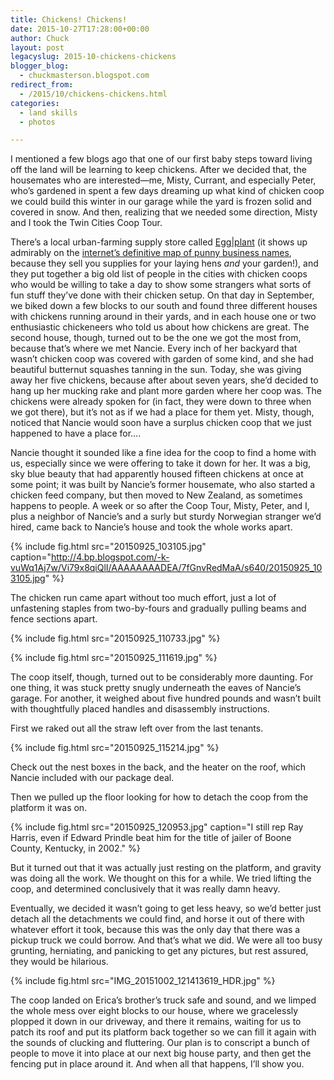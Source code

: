 ```yaml
---
title: Chickens! Chickens!
date: 2015-10-27T17:28:00+00:00
author: Chuck
layout: post
legacyslug: 2015-10-chickens-chickens
blogger_blog:
  - chuckmasterson.blogspot.com
redirect_from:
  - /2015/10/chickens-chickens.html
categories:
  - land skills
  - photos

---
```


I mentioned a few blogs ago that one of our first baby steps toward living off
the land will be learning to keep chickens. After we decided that, the
housemates who are interested—me, Misty, Currant, and especially Peter,
who’s gardened in  spent a few days dreaming up what kind of chicken
coop we could build this winter in our garage while the yard is frozen solid
and covered in snow. And then, realizing that we needed some direction, Misty
and I took the Twin Cities Coop Tour.

There’s a local urban-farming supply store called
[Egg|plant](http://eggplantsupply.com/) (it shows up admirably on the
[internet’s definitive map of punny business
names](http://www.atlasobscura.com/articles/behold-the-ultimate-crowdsourced-map-of-punny-businesses-in-america),
because they sell you supplies for your laying hens *and* your garden!), and
they put together a big old list of people in the cities with chicken coops who
would be willing to take a day to show some strangers what sorts of fun stuff
they’ve done with their chicken setup. On that day in September, we biked down
a few blocks to our south and found three different houses with chickens
running around in their yards, and in each house one or two enthusiastic
chickeneers who told us about how chickens are great. The second house, though,
turned out to be the one we got the most from, because that’s where we met
Nancie. Every inch of her backyard that wasn’t chicken coop was covered with
garden of some kind, and she had beautiful butternut squashes tanning in the
sun. Today, she was giving away her five chickens, because after about seven
years, she’d decided to hang up her mucking rake and plant more garden where
her coop was.  The chickens were already spoken for (in fact, they were down to
three when we got there), but it’s not as if we had a place for them yet.
Misty, though, noticed that Nancie would soon have a surplus chicken coop that
we just happened to have a place for….

Nancie thought it sounded like a fine idea for the coop to find a home with us,
especially since we were offering to take it down for her. It was a big, sky
blue beauty that had apparently housed fifteen chickens at once at some point;
it was built by Nancie’s former housemate, who also started a chicken
feed company, but then moved to New Zealand, as sometimes happens to people. A
week or so after the Coop Tour, Misty, Peter, and I, plus a neighbor of
Nancie’s and a surly but sturdy Norwegian stranger we’d hired, came
back to Nancie’s house and took the whole works apart. 

{% include fig.html src="20150925_103105.jpg"
caption="http://4.bp.blogspot.com/-k-vuWq1Aj7w/Vi79x8qiQlI/AAAAAAAADEA/7fGnvRedMaA/s640/20150925_103105.jpg"
%}

The chicken run came apart without too much effort, just a lot of unfastening
staples from two-by-fours and gradually pulling beams and fence sections apart.

{% include fig.html src="20150925_110733.jpg" %}

{% include fig.html src="20150925_111619.jpg" %}

The coop itself, though, turned out to be considerably more daunting. For one
thing, it was stuck pretty snugly underneath the eaves of Nancie’s
garage. For another, it weighed about five hundred pounds and wasn’t
built with thoughtfully placed handles and disassembly instructions.  

First we raked out all the straw left over from the last tenants.  

{% include fig.html src="20150925_115214.jpg" %}

Check out the nest boxes in the back, and the heater on the roof, which Nancie
included with our package deal.    

Then we pulled up the floor looking for how to detach the coop from the
platform it was on.  

{% include fig.html src="20150925_120953.jpg" caption="I still rep Ray Harris,
even if Edward Prindle beat him for the title of jailer of Boone County,
Kentucky, in 2002." %}

But it turned out that it was actually just resting on the platform, and
gravity was doing all the work. We thought on this for a while. We tried
lifting the coop, and determined conclusively that it was really damn
heavy.

Eventually, we decided it wasn’t going to get less heavy, so we’d
better just detach all the detachments we could find, and horse it out of there
with whatever effort it took, because this was the only day that there was a
pickup truck we could borrow. And that’s what we did. We were all too
busy grunting, herniating, and panicking to get any pictures, but rest assured,
they would be hilarious. 

{% include fig.html src="IMG_20151002_121413619_HDR.jpg" %}

The coop landed on Erica’s brother’s truck safe and sound, and we
limped the whole mess over eight blocks to our house, where we gracelessly
plopped it down in our driveway, and there it remains, waiting for us to patch
its roof and put its platform back together so we can fill it again with the
sounds of clucking and fluttering. Our plan is to conscript a bunch of people
to move it into place at our next big house party, and then get the fencing put
in place around it.  And when all that happens, I’ll show you.   
